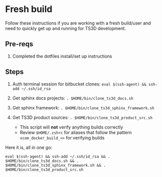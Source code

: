 # Fresh build

Follow these instructions if you are working with a fresh build/user and need to quickly get up and running for TS3D development.

## Pre-reqs

1. Completed the dotfiles install/set up instructions

## Steps

1. Auth terminal session for bitbucket clones: `eval $(ssh-agent) && ssh-add ~/.ssh/id_rsa`

1. Get sphinx docs projects: `. $HOME/bin/clone_ts3d_docs.sh`

1. Get sphinx framework: `. $HOME/bin/clone_ts3d_sphinx_framework.sh`

1. Get TS3D product sources: `. $HOME/bin/clone_ts3d_product_src.sh`

   - This script will **not** verify anything builds correctly
   - Review `$HOME/.zshrc` for aliases that follow the pattern `xcom_docker_build_<>` for verifying builds

Here it is, all in one go:

`eval $(ssh-agent) && ssh-add ~/.ssh/id_rsa && . $HOME/bin/clone_ts3d_docs.sh && . $HOME/bin/clone_ts3d_sphinx_framework.sh && . $HOME/bin/clone_ts3d_product_src.sh`
